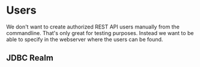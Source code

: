 # Users

We don't want to create authorized REST API users manually from the commandline. That's only great for testing purposes.
Instead we want to be able to specify in the webserver where the users can be found.



## JDBC Realm
